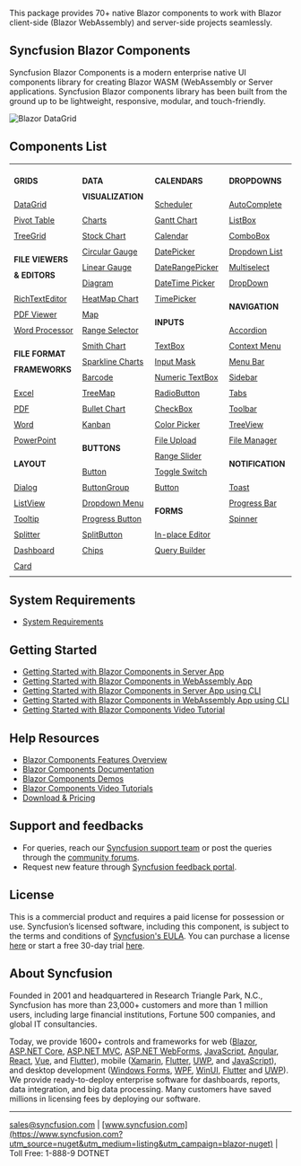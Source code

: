 
This package provides 70+ native Blazor components to work with Blazor client-side (Blazor WebAssembly) and server-side projects seamlessly.  

## Syncfusion Blazor Components

Syncfusion Blazor Components is a modern enterprise native UI components library for creating Blazor WASM (WebAssembly or Server applications. Syncfusion Blazor components library has been built from the ground up to be lightweight, responsive, modular, and touch-friendly.

![Blazor DataGrid](https://cdn.syncfusion.com/nuget-readme/blazor/blazor-datagrid.png)

## Components List

<style>
#table
{
border:0 !important;
line-height: 2!important;
}

tr
{
border:0 !important;
}

td
{
border:0 !important;
vertical-align: top;
}

.controlanchorlink
{
text-decoration: none!important;
font-size: 14px!important; 
text-align: left!important;
}
.controlcategory
{
font-size: 14px!important;
text-align: left!important;
font-weight: bold!important;
border:0 !important;
}

</style>

<table id="table">
<tbody>
<colgroup>
<col style="width: 220px">
<col style="width: 260px">
<col style="width: 220px">
<col style="width: 220px">
</colgroup>
</tbody>
<tr>
    <td>
        <div><p class="controlcategory">GRIDS</p></div>
        <div class="controlanchorlink"><a href="https://blazor.syncfusion.com/documentation/datagrid/getting-started">DataGrid</a></div>
        <div class="controlanchorlink"><a href="https://blazor.syncfusion.com/documentation/pivot-table/getting-started">Pivot Table</a></div>
        <div class="controlanchorlink"><a href="https://blazor.syncfusion.com/documentation/treegrid/getting-started">TreeGrid</a></div>
        <div><p class="controlcategory">FILE VIEWERS & EDITORS</p></div>
        <div class="controlanchorlink"><a href="https://blazor.syncfusion.com/documentation/rich-text-editor/getting-started">RichTextEditor</a></div>
        <div class="controlanchorlink"><a href="https://blazor.syncfusion.com/documentation/pdfviewer/getting-started/features">PDF Viewer</a></div>
        <div class="controlanchorlink"><a href="https://blazor.syncfusion.com/documentation/document-editor/getting-started/features">Word Processor</a></div>     
        <div><p class="controlcategory">FILE FORMAT FRAMEWORKS</p></div>
        <div class="controlanchorlink"><a href="https://help.syncfusion.com/file-formats/xlsio/create-read-edit-excel-files-in-blazor-c-sharp">Excel</a></div>
        <div class="controlanchorlink"><a href="https://help.syncfusion.com/file-formats/pdf/create-pdf-document-in-blazor">PDF</a></div>
        <div class="controlanchorlink"><a href="https://help.syncfusion.com/file-formats/docio/create-word-document-in-blazor">Word</a></div>
        <div class="controlanchorlink"><a href="https://help.syncfusion.com/file-formats/presentation/create-read-edit-powerpoint-files-in-blazor">PowerPoint</a></div>
        <div><p class="controlcategory">LAYOUT</p></div>
        <div class="controlanchorlink"><a href="https://blazor.syncfusion.com/documentation/dialog/getting-started">Dialog</a></div>
        <div class="controlanchorlink"><a href="https://blazor.syncfusion.com/documentation/listview/getting-started">ListView</a></div>
        <div class="controlanchorlink"><a href="https://blazor.syncfusion.com/documentation/tooltip/getting-started">Tooltip</a></div>
        <div class="controlanchorlink"><a href="https://blazor.syncfusion.com/documentation/splitter/getting-started">Splitter</a></div>
        <div class="controlanchorlink"><a href="https://blazor.syncfusion.com/documentation/dashboard-layout/getting-started">Dashboard</a></div>
        <div class="controlanchorlink"><a href="https://blazor.syncfusion.com/documentation/card/getting-started">Card</a></div>
    </td>
    <td>
        <div><p class="controlcategory">DATA VISUALIZATION</p></div>
        <div class="controlanchorlink"><a href="https://blazor.syncfusion.com/documentation/chart/getting-started-server">Charts</a></div>
        <div class="controlanchorlink"><a href="https://blazor.syncfusion.com/documentation/stock-chart/getting-started">Stock Chart</a></div>
        <div class="controlanchorlink"><a href="https://blazor.syncfusion.com/documentation/circular-gauge/getting-started">Circular Gauge</a></div>
        <div class="controlanchorlink"><a href="https://blazor.syncfusion.com/documentation/linear-gauge/getting-started">Linear Gauge</a></div>
        <div class="controlanchorlink"><a href="https://blazor.syncfusion.com/documentation/diagram/getting-started">Diagram</a></div>
        <div class="controlanchorlink"><a href="https://blazor.syncfusion.com/documentation/heatmap-chart/getting-started">HeatMap Chart</a></div>
        <div class="controlanchorlink"><a href="https://blazor.syncfusion.com/documentation/maps/getting-started">Map</a></div>
        <div class="controlanchorlink"><a href="https://blazor.syncfusion.com/documentation/range-selector/getting-started">Range Selector</a></div>
        <div class="controlanchorlink"><a href="https://blazor.syncfusion.com/documentation/smith-chart/getting-started">Smith Chart</a></div>
        <div class="controlanchorlink"><a href="https://blazor.syncfusion.com/documentation/sparkline/getting-started">Sparkline Charts</a></div>
        <div class="controlanchorlink"><a href="https://blazor.syncfusion.com/documentation/barcode/getting-started">Barcode</a></div>
        <div class="controlanchorlink"><a href="https://blazor.syncfusion.com/documentation/treemap/getting-started">TreeMap</a></div>
        <div class="controlanchorlink"><a href="https://blazor.syncfusion.com/documentation/bullet-chart/getting-started">Bullet Chart</a></div>
        <div class="controlanchorlink"><a href="https://blazor.syncfusion.com/documentation/kanban/getting-started">Kanban</a></div>
        <div><p class="controlcategory">BUTTONS</p></div>
        <div class="controlanchorlink"><a href="https://blazor.syncfusion.com/documentation/button/getting-started">Button</a></div>
        <div class="controlanchorlink"><a href="https://blazor.syncfusion.com/documentation/button-group/getting-started">ButtonGroup</a></div>
        <div class="controlanchorlink"><a href="https://blazor.syncfusion.com/documentation/drop-down-menu/getting-started">Dropdown Menu</a></div>
        <div class="controlanchorlink"><a href="https://blazor.syncfusion.com/documentation/progress-button/getting-started">Progress Button</a></div>
        <div class="controlanchorlink"><a href="https://blazor.syncfusion.com/documentation/split-button/getting-started">SplitButton</a></div>
        <div class="controlanchorlink"><a href="https://blazor.syncfusion.com/documentation/chip/getting-started">Chips</a></div>
    </td>
    <td>
        <div><p class="controlcategory">CALENDARS</p></div>
        <div class="controlanchorlink"><a href="https://blazor.syncfusion.com/documentation/scheduler/getting-started">Scheduler</a></div>
        <div class="controlanchorlink"><a href="https://blazor.syncfusion.com/documentation/gantt-chart/getting-started">Gantt Chart</a></div>
        <div class="controlanchorlink"><a href="https://blazor.syncfusion.com/documentation/calendar/getting-started">Calendar</a></div>
        <div class="controlanchorlink"><a href="https://blazor.syncfusion.com/documentation/datepicker/getting-started">DatePicker</a></div>
        <div class="controlanchorlink"><a href="">DateRangePicker</a></div>
        <div class="controlanchorlink"><a href="https://blazor.syncfusion.com/documentation/datetime-picker/getting-started">DateTime Picker</a></div>
        <div class="controlanchorlink"><a href="https://blazor.syncfusion.com/documentation/timepicker/getting-started">TimePicker</a></div>
        <div><p class="controlcategory">INPUTS</p></div>
        <div class="controlanchorlink"><a href="https://blazor.syncfusion.com/documentation/textbox/getting-started">TextBox</a></div>
        <div class="controlanchorlink"><a href="https://blazor.syncfusion.com/documentation/input-mask/getting-started">Input Mask</a></div>
        <div class="controlanchorlink"><a href="https://blazor.syncfusion.com/documentation/numeric-textbox/getting-started">Numeric TextBox</a></div>
        <div class="controlanchorlink"><a href="https://blazor.syncfusion.com/documentation/radio-button/getting-started">RadioButton</a></div>
        <div class="controlanchorlink"><a href="https://blazor.syncfusion.com/documentation/check-box/getting-started">CheckBox</a></div>
        <div class="controlanchorlink"><a href="https://blazor.syncfusion.com/documentation/color-picker/getting-started">Color Picker</a></div>
        <div class="controlanchorlink"><a href="https://blazor.syncfusion.com/documentation/file-upload/getting-started">File Upload</a></div>
        <div class="controlanchorlink"><a href="https://blazor.syncfusion.com/documentation/range-slider/getting-started">Range Slider</a></div>
        <div class="controlanchorlink"><a href="https://blazor.syncfusion.com/documentation/toggle-switch-button/getting-started">Toggle Switch Button</a></div>
        <div><p class="controlcategory">FORMS</p></div>
        <div class="controlanchorlink"><a href="https://blazor.syncfusion.com/documentation/in-place-editor/getting-started">In-place Editor</a></div>
        <div class="controlanchorlink"><a href="https://blazor.syncfusion.com/documentation/query-builder/getting-started">Query Builder</a></div>
    </td>
    <td>
        <div><p class="controlcategory">DROPDOWNS</p></div>
        <div class="controlanchorlink"><a href="https://blazor.syncfusion.com/documentation/autocomplete/getting-started">AutoComplete</a></div>
        <div class="controlanchorlink"><a href="https://blazor.syncfusion.com/documentation/listbox/getting-started">ListBox</a></div>
        <div class="controlanchorlink"><a href="https://blazor.syncfusion.com/documentation/combobox/getting-started">ComboBox</a></div>
        <div class="controlanchorlink"><a href="https://blazor.syncfusion.com/documentation/dropdown-list/getting-started">Dropdown List</a></div>
        <div class="controlanchorlink"><a href="https://blazor.syncfusion.com/documentation/multiselect-dropdown/getting-started">Multiselect DropDown</a></div>
        <div><p class="controlcategory">NAVIGATION</p></div>
        <div class="controlanchorlink"><a href="https://blazor.syncfusion.com/documentation/accordion/getting-started">Accordion</a></div>
        <div class="controlanchorlink"><a href="https://blazor.syncfusion.com/documentation/context-menu/getting-started">Context Menu</a></div>
        <div class="controlanchorlink"><a href="https://blazor.syncfusion.com/documentation/menu-bar/getting-started">Menu Bar</a></div>
        <div class="controlanchorlink"><a href="https://blazor.syncfusion.com/documentation/sidebar/getting-started">Sidebar</a></div>
        <div class="controlanchorlink"><a href="https://blazor.syncfusion.com/documentation/tabs/getting-started">Tabs</a></div>
        <div class="controlanchorlink"><a href="https://blazor.syncfusion.com/documentation/toolbar/getting-started">Toolbar</a></div>
        <div class="controlanchorlink"><a href="https://blazor.syncfusion.com/documentation/treeview/getting-started">TreeView</a></div>
        <div class="controlanchorlink"><a href="https://blazor.syncfusion.com/documentation/file-manager/getting-started">File Manager</a></div>
        <div><p class="controlcategory">NOTIFICATION</p></div>
        <div class="controlanchorlink"><a href="https://blazor.syncfusion.com/documentation/toast/getting-started">Toast</a></div>
        <div class="controlanchorlink"><a href="https://blazor.syncfusion.com/documentation/progress-bar/getting-started">Progress Bar</a></div>
        <div class="controlanchorlink"><a href="https://blazor.syncfusion.com/documentation/spinner/getting-started">Spinner</a></div>
    </td>
</tr>
</table>

## System Requirements

* [System Requirements](https://blazor.syncfusion.com/documentation/system-requirements?utm_source=nuget&utm_medium=listing&utm_campaign=blazor-nuget)

## Getting Started

* [Getting Started with Blazor Components in Server App](https://blazor.syncfusion.com/documentation/datagrid/getting-started)
* [Getting Started with Blazor Components in WebAssembly App](https://blazor.syncfusion.com/documentation/datagrid/how-to/blazor-webassembly-datagrid-using-visual-studio)
* [Getting Started with Blazor Components in Server App using CLI](https://blazor.syncfusion.com/documentation/datagrid/how-to/server-side-using-cli)
* [Getting Started with Blazor Components in WebAssembly App using CLI](https://blazor.syncfusion.com/documentation/datagrid/how-to/blazor-webassembly-data-grid-using-cli)
* [Getting Started with Blazor Components Video Tutorial](https://www.youtube.com/watch?v=ClAlwPUv0_s)

## Help Resources
* [Blazor Components Features Overview](https://www.syncfusion.com/blazor-components/blazor-datagrid?utm_source=nuget&utm_medium=listing&utm_campaign=blazor-nuget)
* [Blazor Components Documentation](https://blazor.syncfusion.com/documentation/datagrid/getting-started/?utm_source=nuget&utm_medium=listing&utm_campaign=blazor-nuget)
* [Blazor Components Demos](https://blazor.syncfusion.com/demos/datagrid/?utm_source=nuget&utm_medium=listing&utm_campaign=blazor-nuget)
* [Blazor Components Video Tutorials](https://www.syncfusion.com/tutorial-videos/blazor/data-grid)
* [Download & Pricing](https://www.syncfusion.com/sales/products/blazor?utm_source=nuget&utm_medium=listing&utm_campaign=blazor-nuget)

## Support and feedbacks
* For queries, reach our [Syncfusion support team](https://www.syncfusion.com/support/directtrac/incidents/newincident?utm_source=nuget&utm_medium=listing&utm_campaign=blazor-nuget) or post the queries through the [community forums](https://www.syncfusion.com/forums/blazor-components?utm_source=nuget&utm_medium=listing&utm_campaign=blazor-nuget). 
* Request new feature through [Syncfusion feedback portal](https://www.syncfusion.com/feedback/blazor-components?utm_source=nuget&utm_medium=listing&utm_campaign=blazor-nuget).


## License
This is a commercial product and requires a paid license for possession or use. Syncfusion’s licensed software, including this component, is subject to the terms and conditions of [Syncfusion's EULA](https://www.syncfusion.com/eula/es/?utm_source=nuget&utm_medium=listing&utm_campaign=blazor-nuget). You can purchase a license [here]( https://www.syncfusion.com/sales/products?utm_source=nuget&utm_medium=listing&utm_campaign=blazor-nuget) or start a free 30-day trial [here](https://www.syncfusion.com/account/manage-trials/start-trials?utm_source=nuget&utm_medium=listing&utm_campaign=blazor-nuget).

## About Syncfusion
Founded in 2001 and headquartered in Research Triangle Park, N.C., Syncfusion has more than 23,000+ customers and more than 1 million users, including large financial institutions, Fortune 500 companies, and global IT consultancies.
 
Today, we provide 1600+ controls and frameworks for web ([Blazor](https://www.syncfusion.com/blazor-components?utm_source=nuget&utm_medium=listing&utm_campaign=blazor-nuget), [ASP.NET Core](https://www.syncfusion.com/aspnet-core-ui-controls?utm_source=nuget&utm_medium=listing&utm_campaign=blazor-nuget), [ASP.NET MVC](https://www.syncfusion.com/aspnet-mvc-ui-controls?utm_source=nuget&utm_medium=listing&utm_campaign=blazor-nuget), [ASP.NET WebForms](https://www.syncfusion.com/jquery/aspnet-webforms-ui-controls?utm_source=nuget&utm_medium=listing&utm_campaign=blazor-nuget), [JavaScript](https://www.syncfusion.com/javascript-ui-controls?utm_source=nuget&utm_medium=listing&utm_campaign=blazor-nuget), [Angular](https://www.syncfusion.com/angular-ui-components?utm_source=nuget&utm_medium=listing&utm_campaign=blazor-nuget), [React](https://www.syncfusion.com/react-ui-components?utm_source=nuget&utm_medium=listing&utm_campaign=blazor-nuget), [Vue](https://www.syncfusion.com/vue-ui-components?utm_source=nuget&utm_medium=listing&utm_campaign=blazor-nuget), and [Flutter](https://www.syncfusion.com/flutter-widgets?utm_source=nuget&utm_medium=listing&utm_campaign=blazor-nuget)), mobile ([Xamarin](https://www.syncfusion.com/xamarin-ui-controls?utm_source=nuget&utm_medium=listing&utm_campaign=blazor-nuget), [Flutter](https://www.syncfusion.com/flutter-widgets?utm_source=nuget&utm_medium=listing&utm_campaign=blazor-nuget), [UWP](https://www.syncfusion.com/uwp-ui-controls?utm_source=nuget&utm_medium=listing&utm_campaign=blazor-nuget), and [JavaScript](https://www.syncfusion.com/javascript-ui-controls?utm_source=nuget&utm_medium=listing&utm_campaign=blazor-nuget)), and desktop development ([Windows Forms](https://www.syncfusion.com/winforms-ui-controls?utm_source=nuget&utm_medium=listing&utm_campaign=blazor-nuget), [WPF](https://www.syncfusion.com/wpf-controls?utm_source=nuget&utm_medium=listing&utm_campaign=blazor-nuget), [WinUI](https://www.syncfusion.com/winui-controls?utm_source=nuget&utm_medium=listing&utm_campaign=blazor-nuget), [Flutter](https://www.syncfusion.com/flutter-widgets?utm_source=nuget&utm_medium=listing&utm_campaign=blazor-nuget) and [UWP](https://www.syncfusion.com/uwp-ui-controls?utm_source=nuget&utm_medium=listing&utm_campaign=blazor-nuget)). We provide ready-to-deploy enterprise software for dashboards, reports, data integration, and big data processing. Many customers have saved millions in licensing fees by deploying our software.

___

[sales@syncfusion.com](mailto:sales@syncfusion.com?Subject=Syncfusion%20Blazor%20-%20NuGet) | [www.syncfusion.com](https://www.syncfusion.com?utm_source=nuget&utm_medium=listing&utm_campaign=blazor-nuget) | Toll Free: 1-888-9 DOTNET
